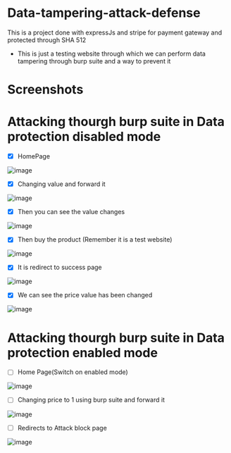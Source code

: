# Data-tampering-attack-defense
This is a project done with expressJs and stripe for payment gateway and protected through SHA 512

* This is just a testing website through which we can perform data tampering through burp suite and a way to prevent it 

# Screenshots

# Attacking thourgh burp suite in Data protection disabled mode

- [x] HomePage

![image](https://user-images.githubusercontent.com/88134306/196918814-2e3ad8c4-cc35-492b-bb3d-9cc7b4dbf1b1.png)

- [x] Changing value and forward it

![image](https://user-images.githubusercontent.com/88134306/196919757-a76c400e-4ea7-4916-b6ee-933602ce60ab.png)

- [x] Then you can see the value changes

![image](https://user-images.githubusercontent.com/88134306/196920134-2c092949-900d-4dd1-a027-aa2cf0c73e91.png)

- [x] Then buy the product (Remember it is a test website)

![image](https://user-images.githubusercontent.com/88134306/196920815-eeed6bc3-3712-45b0-8d78-626d792afc34.png)

- [x] It is redirect to success page

![image](https://user-images.githubusercontent.com/88134306/196920572-dc57c1c6-bbb2-441c-8c69-82c430654341.png)

- [x] We can see the price value has been changed

![image](https://user-images.githubusercontent.com/88134306/196921173-e575fcec-6c94-41ff-a18f-3860e8d21b3d.png)

# Attacking thourgh burp suite in Data protection enabled mode

- [ ] Home Page(Switch on enabled mode)

![image](https://user-images.githubusercontent.com/88134306/196921445-326e3f49-a422-42b2-83e3-5a09f864724c.png)

- [ ] Changing price to 1 using burp suite and forward it

![image](https://user-images.githubusercontent.com/88134306/196921689-f4bbfb8b-ce24-4e57-bd77-678d3d45954d.png)

- [ ] Redirects to Attack block page

![image](https://user-images.githubusercontent.com/88134306/196921922-1699a3bf-fb38-41d0-9af7-68a10b906d32.png)



